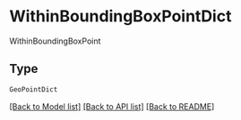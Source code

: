 # WithinBoundingBoxPointDict

WithinBoundingBoxPoint

## Type
```python
GeoPointDict
```


[[Back to Model list]](../../README.md#models-v2-link) [[Back to API list]](../../README.md#documentation-for-api-endpoints) [[Back to README]](../../README.md)
